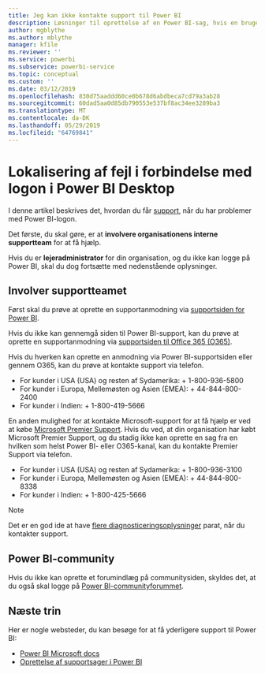 ```yaml
---
title: Jeg kan ikke kontakte support til Power BI
description: Løsninger til oprettelse af en Power BI-sag, hvis en bruger ikke kan logge på
author: mgblythe
ms.author: mblythe
manager: kfile
ms.reviewer: ''
ms.service: powerbi
ms.subservice: powerbi-service
ms.topic: conceptual
ms.custom: ''
ms.date: 03/12/2019
ms.openlocfilehash: 830d75aaddd60ce0b678d6abdbeca7cd79a3ab28
ms.sourcegitcommit: 60dad5aa0d85db790553e537bf8ac34ee3289ba3
ms.translationtype: MT
ms.contentlocale: da-DK
ms.lasthandoff: 05/29/2019
ms.locfileid: "64769841"
---
```

# <a name="troubleshooting-sign-in-issues-for-power-bi"></a>Lokalisering af fejl i forbindelse med logon i Power BI Desktop

I denne artikel beskrives det, hvordan du får [support](https://powerbi.microsoft.com/support/), når du har problemer med Power BI-logon.

Det første, du skal gøre, er at **involvere organisationens interne supportteam** for at få hjælp.

Hvis du er **lejeradministrator** for din organisation, og du ikke kan logge på Power BI, skal du dog fortsætte med nedenstående oplysninger.

## <a name="engage-the-support-team"></a>Involver supportteamet

Først skal du prøve at oprette en supportanmodning via [supportsiden for Power BI](https://powerbi.microsoft.com/en-us/support/).

Hvis du ikke kan gennemgå siden til Power BI-support, kan du prøve at oprette en supportanmodning via [supportsiden til Office 365 (O365)](https://support.office.com/home/contact).

Hvis du hverken kan oprette en anmodning via Power BI-supportsiden eller gennem O365, kan du prøve at kontakte support via telefon.

* For kunder i USA (USA) og resten af Sydamerika: + 1-800-936-5800
* For kunder i Europa, Mellemøsten og Asien (EMEA): + 44-844-800-2400
* For kunder i Indien: + 1-800-419-5666

En anden mulighed for at kontakte Microsoft-support for at få hjælp er ved at købe [Microsoft Premier Support](https://support.microsoft.com/premier). Hvis du ved, at din organisation har købt Microsoft Premier Support, og du stadig ikke kan oprette en sag fra en hvilken som helst Power BI- eller O365-kanal, kan du kontakte Premier Support via telefon.

* For kunder i USA (USA) og resten af Sydamerika: + 1-800-936-3100
* For kunder i Europa, Mellemøsten og Asien (EMEA): + 44-844-800-8338
* For kunder i Indien: + 1-800-425-5666

> [!Note]
> Det er en god ide at have [flere diagnosticeringsoplysninger](service-admin-capturing-additional-diagnostic-information-for-power-bi.md) parat, når du kontakter support.

## <a name="power-bi-community"></a>Power BI-community

Hvis du ikke kan oprette et forumindlæg på communitysiden, skyldes det, at du også skal logge på [Power BI-communityforummet](https://community.powerbi.com/).

## <a name="next-steps"></a>Næste trin

Her er nogle websteder, du kan besøge for at få yderligere support til Power BI:

* [Power BI Microsoft docs](https://docs.microsoft.com/power-bi/)
* [Oprettelse af supportsager i Power BI](https://blogs.msdn.microsoft.com/charles_sterling/2017/12/01/creating-power-bi-support-cases/)